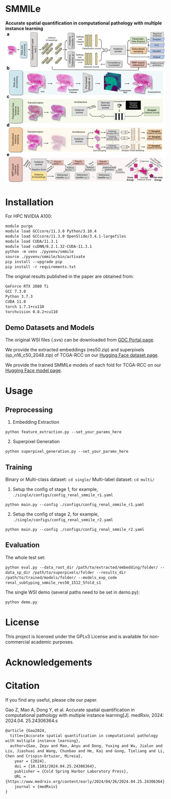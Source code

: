 # SMMILe
**Accurate spatial quantification in computational pathology with multiple instance learning**
![Graphic](SMMILeGraphic.png)

# Installation

For HPC NVIDIA A100:
```
module purge
module load GCCcore/11.3.0 Python/3.10.4
module load GCCcore/11.3.0 OpenSlide/3.4.1-largefiles
module load CUDA/11.3.1
module load cuDNN/8.2.1.32-CUDA-11.3.1
python -m venv ./pyvenv/smmile
source ./pyvenv/smmile/bin/activate
pip install --upgrade pip
pip install -r requirements.txt
```

The original results published in the paper are obtained from:
```
GeForce RTX 2080 Ti
GCC 7.3.0
Python 3.7.3
CUDA 11.0
torch 1.7.1+cu110
torchvision 0.8.2+cu110
```
## Demo Datasets and Models

The original WSI files (.svs) can be downloaded from [GDC Portal page](https://portal.gdc.cancer.gov/v1/repository).

We provide the extracted embeddings (res50.zip) and superpixels (sp_n16_c50_2048.zip) of TCGA-RCC on our [Hugging Face dataset page](https://huggingface.co/datasets/zeyugao/SMMILe_Renal3).

We provide the trained SMMILe models of each fold for TCGA-RCC on our [Hugging Face model page](https://huggingface.co/zeyugao/SMMILe_Renal3).

# Usage
## Preprocessing
1. Embedding Extraction
```
python feature_extraction.py --set_your_params_here
```
2. Superpixel Generation
```
python superpixel_generation.py --set_your_params_here
```

## Training

Binary or Multi-class dataset: ``` cd single/ ```
Multi-label dataset: ``` cd multi/ ```

1. Setup the config of stage 1, for example, ```./single/configs/config_renal_smmile_r1.yaml```
```
python main.py --config ./configs/config_renal_smmile_r1.yaml
```
2. Setup the config of stage 2, for example, ```./single/configs/config_renal_smmile_r2.yaml```
```
python main.py --config ./configs/config_renal_smmile_r2.yaml
```

## Evaluation
The whole test set:
```
python eval.py --data_root_dir /path/to/extracted/embedding/folder/ --data_sp_dir /path/to/superpixels/folder --results_dir /path/to/trained/models/folder/ --models_exp_code renal_subtyping_smmile_res50_1512_5fold_s1
```
The single WSI demo (several paths need to be set in demo.py):
```
python demo.py
```

# License

This project is licensed under the GPLv3 License and is available for non-commercial academic purposes.

# Acknowledgements

# Citation

If you find any useful, please cite our paper.

Gao Z, Mao A, Dong Y, et al. Accurate spatial quantification in computational pathology with multiple instance learning[J]. medRxiv, 2024: 2024.04. 25.24306364.s

```
@article {Gao2024,
  title={Accurate spatial quantification in computational pathology with multiple instance learning},
  author={Gao, Zeyu and Mao, Anyu and Dong, Yuxing and Wu, Jialun and Liu, Jiashuai and Wang, Chunbao and He, Kai and Gong, Tieliang and Li, Chen and Crispin-Ortuzar, Mireia},
	year = {2024},
	doi = {10.1101/2024.04.25.24306364},
	publisher = {Cold Spring Harbor Laboratory Press},
	URL = {https://www.medrxiv.org/content/early/2024/04/26/2024.04.25.24306364},
	journal = {medRxiv}
}
```
